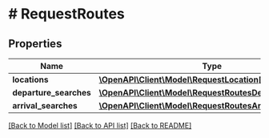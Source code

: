 # # RequestRoutes

## Properties

Name | Type | Description | Notes
------------ | ------------- | ------------- | -------------
**locations** | [**\OpenAPI\Client\Model\RequestLocation[]**](RequestLocation.md) |  | 
**departure_searches** | [**\OpenAPI\Client\Model\RequestRoutesDepartureSearch[]**](RequestRoutesDepartureSearch.md) |  | [optional] 
**arrival_searches** | [**\OpenAPI\Client\Model\RequestRoutesArrivalSearch[]**](RequestRoutesArrivalSearch.md) |  | [optional] 

[[Back to Model list]](../../README.md#documentation-for-models) [[Back to API list]](../../README.md#documentation-for-api-endpoints) [[Back to README]](../../README.md)


